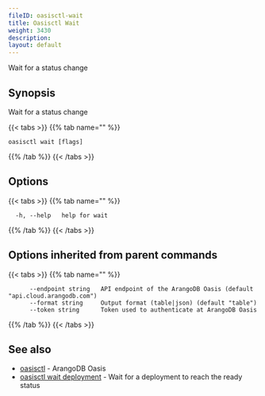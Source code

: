 ```yaml
---
fileID: oasisctl-wait
title: Oasisctl Wait
weight: 3430
description: 
layout: default
---
```

Wait for a status change

## Synopsis

Wait for a status change

{{< tabs >}}
{{% tab name="" %}}
```
oasisctl wait [flags]
```
{{% /tab %}}
{{< /tabs >}}

## Options

{{< tabs >}}
{{% tab name="" %}}
```
  -h, --help   help for wait
```
{{% /tab %}}
{{< /tabs >}}

## Options inherited from parent commands

{{< tabs >}}
{{% tab name="" %}}
```
      --endpoint string   API endpoint of the ArangoDB Oasis (default "api.cloud.arangodb.com")
      --format string     Output format (table|json) (default "table")
      --token string      Token used to authenticate at ArangoDB Oasis
```
{{% /tab %}}
{{< /tabs >}}

## See also

* [oasisctl](../oasisctl-options)	 - ArangoDB Oasis
* [oasisctl wait deployment](oasisctl-wait-deployment)	 - Wait for a deployment to reach the ready status

